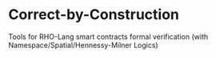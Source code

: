 # Correct-by-Construction
Tools for RHO-Lang smart contracts formal verification (with Namespace/Spatial/Hennessy-Milner Logics)
